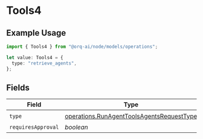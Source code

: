 # Tools4

## Example Usage

```typescript
import { Tools4 } from "@orq-ai/node/models/operations";

let value: Tools4 = {
  type: "retrieve_agents",
};
```

## Fields

| Field                                                                                                  | Type                                                                                                   | Required                                                                                               | Description                                                                                            |
| ------------------------------------------------------------------------------------------------------ | ------------------------------------------------------------------------------------------------------ | ------------------------------------------------------------------------------------------------------ | ------------------------------------------------------------------------------------------------------ |
| `type`                                                                                                 | [operations.RunAgentToolsAgentsRequestType](../../models/operations/runagenttoolsagentsrequesttype.md) | :heavy_check_mark:                                                                                     | N/A                                                                                                    |
| `requiresApproval`                                                                                     | *boolean*                                                                                              | :heavy_minus_sign:                                                                                     | N/A                                                                                                    |